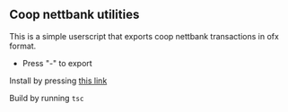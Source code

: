 ## Coop nettbank utilities

This is a simple userscript that exports coop nettbank transactions in ofx format.

- Press "-" to export

Install by pressing [this link](https://github.com/KriPet/coop-nettbank-utilities/raw/main/coop-export.user.js)

Build by running `tsc`
